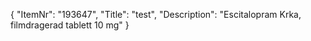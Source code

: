 {
  "ItemNr": "193647",
  "Title": "test",
  "Description": "Escitalopram Krka, filmdragerad tablett 10 mg"
}